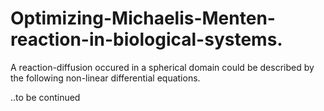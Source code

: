 # Optimizing-Michaelis-Menten-reaction-in-biological-systems.
A reaction-diffusion occured in a spherical domain could be described by the following non-linear differential equations.


..to be continued
